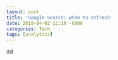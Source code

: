 ```yaml
---
layout: post
title: 'Google Search: when to refresh'
date: 2019-04-02 11:19 -0600
categories: Tech
tags: [analytics]
---
```


dd
